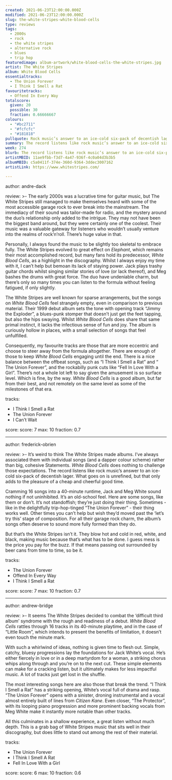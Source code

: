 ```yaml
---
created: 2021-06-23T12:00:00.000Z
modified: 2021-06-23T12:00:00.000Z
slug: the-white-stripes-white-blood-cells
type: reviews
tags:
  - 2000s
  - rock
  - the white stripes
  - alternative rock
  - blues
  - trip hop
featuredimage: album-artwork/white-blood-cells-the-white-stripes.jpg
artist: The White Stripes
album: White Blood Cells
essentialtracks:
  - The Union Forever
  - I Think I Smell a Rat
favouritetracks:
  - Offend In Every Way
totalscore:
  given: 20
  possible: 30
  fraction: 0.66666667
colours:
  - "#bc2711"
  - "#fcfcfc"
  - "#181818"
pullquote: Rock music’s answer to an ice-cold six-pack of decentish lager
summary: The record listens like rock music’s answer to an ice-cold six-pack of decentish lager. What goes on is unrefined, but that only adds to the pleasure of a cheap and cheerful good time.
week: 274
blurb: The record listens like rock music’s answer to an ice-cold six-pack of decentish lager. It’s unrefined, but a cheap and cheerful good time.
artistMBID: 11ae9fbb-f3d7-4a47-936f-4c0a04d3b3b5
albumMBID: c5a0411f-374e-360d-9364-3ddec3007162
artistLink: https://www.whitestripes.com/

---
```


author: andre-dack

review: >-
  The early 2000s was a lucrative time for guitar music, but The White Stripes still managed to make themselves heard with some of the most accessible garage rock to ever break into the mainstream. The immediacy of their sound was tailor-made for radio, and the mystery around the duo’s relationship only added to the intrigue. They may not have been the biggest band around, but they were certainly one of the coolest. Their music was a valuable gateway for listeners who wouldn’t usually venture into the realms of rock’n’roll. There’s huge value in that.

  Personally, I always found the music to be slightly too skeletal to embrace fully. The White Stripes evolved to great effect on _Elephant_, which remains their most accomplished record, but many fans hold its predecessor, _White Blood Cells_, as a highlight in the discography. Whilst I always enjoy my time with it, I can’t help but bemoan its lack of staying power. Jack plays trashy guitar chords whilst singing similar stories of love (or lack thereof), and Meg bashes the drums with great force. The duo have undeniable charm, but there’s only so many times you can listen to the formula without feeling fatigued, if only slightly.

  The White Stripes are well known for sparse arrangements, but the songs on _White Blood Cells_ feel strangely empty, even in comparison to previous material. Their 1999 debut album sets the tone with opening track “Jimmy the Exploder”, a blues-punk stomper that doesn’t just get the feet tapping, but also the hips swaying. Whilst _White Blood Cells_ does share that same primal instinct, it lacks the infectious sense of fun and joy. The album is curiously hollow in places, with a small selection of songs that feel unfulfilled.

  Consequently, my favourite tracks are those that are more eccentric and choose to steer away from the formula altogether. There are enough of those to keep _White Blood Cells_ engaging until the end. There is a nice balance between the offbeat songs, such as “I Think I Smell a Rat” and “ The Union Forever”, and the rockabilly punk cuts like “Fell In Love With a Girl”. There’s not a whole lot left to say given the amusement is so surface level. Which is fine, by the way. _White Blood Cells_ is a good album, but far from their best, and not remotely on the same level as some of the milestones of that era.

tracks:
  - I Think I Smell a Rat
  - The Union Forever
  - I Can’t Wait

score:
  score: 7
  max: 10
  fraction: 0.7

---

author: frederick-obrien

review: >-
  It’s weird to think The White Stripes made albums. I’ve always associated them with individual songs (and a dapper colour scheme) rather than big, cohesive Statements. _White Blood Cells_ does nothing to challenge those expectations. The record listens like rock music’s answer to an ice-cold six-pack of decentish lager. What goes on is unrefined, but that only adds to the pleasure of a cheap and cheerful good time.

  Cramming 16 songs into a 40-minute runtime, Jack and Meg White sound nothing if not uninhibited. It’s an old-school feel. Here are some songs, like them or don’t. It’s not standoffish; they’re just doing their thing. Sometimes - like in the delightfully trip-hop-tinged “The Union Forever” - their thing works well. Other times you can’t help but wish they’d moved past the ‘let’s try this’ stage of composition. For all their garage rock charm, the album’s songs often deserve to sound more fully formed than they do.

  But that’s the White Stripes isn’t it. They blow hot and cold in red, white, and black, making music because that’s what has to be done. I guess mess is the price you pay for the buzz. If that means passing out surrounded by beer cans from time to time, so be it.

tracks:
  - The Union Forever
  - Offend In Every Way
  - I Think I Smell a Rat

score:
  score: 7
  max: 10
  fraction: 0.7

---

author: andrew-bridge

review: >-
  It seems The White Stripes decided to combat the ‘difficult third album’ syndrome with the rough and readiness of a debut. _White Blood Cells_ rattles through 16 tracks in its 40-minute playtime, and in the case of “Little Room”, which intends to present the benefits of limitation, it doesn’t even touch the minute mark.

  With such a whirlwind of ideas, nothing is given time to flesh out. Simple, catchy, bluesy progressions lay the foundations for Jack White’s vocal. He’s either fiercely in love or in a deep martyrdom for a woman, a striking chorus whips along through and you’re on to the next cut. These simple elements can make for a cracking listen, but it ultimately makes for less impactful music. A lot of tracks just get lost in the shuffle.

  The most interesting songs here are also those that break the trend. “I Think I Smell a Rat” has a striking opening, White’s vocal full of drama and rasp. “The Union Forever” opens with a sinister, droning instrumental and a vocal almost entirely built of lines from _Citizen Kane_. Even closer, “The Protector”, with its looping piano progression and more prominent backing vocals from Meg White make it instantly more notable than other tracks.

  All this culminates in a shallow experience, a great listen without much depth. This is a grab bag of White Stripes music that sits well in their discography, but does little to stand out among the rest of their material.

tracks:
  - The Union Forever
  - I Think I Smell A Rat
  - Fell In Love With a Girl

score:
  score: 6
  max: 10
  fraction: 0.6
